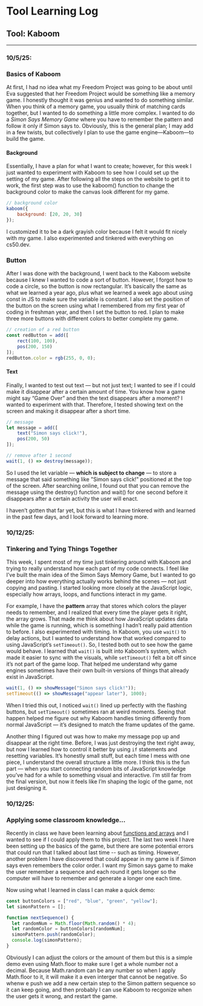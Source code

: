# Tool Learning Log

## Tool: **Kaboom**

---

### 10/5/25:
### Basics of Kaboom
<p>At first, I had no idea what my Freedom Project was going to be about until Eva suggested that her Freedom Project would be something like a memory game. I honestly thought it was genius and wanted to do something similar. When you think of a memory game, you usually think of matching cards together, but I wanted to do something a little more complex. I wanted to do a <i>Simon Says Memory Game</i> where you have to remember the pattern and follow it only if Simon says to. Obviously, this is the general plan; I may add in a few twists, but collectively I plan to use the game engine—Kaboom—to build the game.</p>

#### Background
<p>Essentially, I have a plan for what I want to create; however, for this week I just wanted to experiment with Kaboom to see how I could set up the setting of my game. After following all the steps on the website to get it to work, the first step was to use the kaboom() function to change the background color to make the canvas look different for my game.</p>

```js
// background color
kaboom({
    background: [20, 20, 30]
});
```

<p>I customized it to be a dark grayish color because I felt it would fit nicely with my game. I also experimented and tinkered with everything on cs50.dev.</p>

### Button

<p>After I was done with the background, I went back to the Kaboom website because I knew I wanted to code a sort of button. However, I forgot how to code a circle, so the button is now rectangular. It’s basically the same as what we learned a year ago, plus what we learned a week ago about using const in JS to make sure the variable is constant. I also set the position of the button on the screen using what I remembered from my first year of coding in freshman year, and then I set the button to red. I plan to make three more buttons with different colors to better complete my game.</p>

```js
// creation of a red button
const redButton = add([
    rect(100, 100),
    pos(200, 150)
]);
redButton.color = rgb(255, 0, 0);
```
#### Text
<p>Finally, I wanted to test out text — but not just text; I wanted to see if I could make it disappear after a certain amount of time. You know how a game might say “Game Over” and then the text disappears after a moment? I wanted to experiment with that. Therefore, I tested showing text on the screen and making it disappear after a short time.</p>

```js
// message
let message = add([
    text("Simon says click!"),
    pos(200, 50)
]);

// remove after 1 second
wait(1, () => destroy(message));
```

<p>So I used the let variable — <b>which is subject to change</b> — to store a message that said something like "Simon says click!" positioned at the top of the screen. After searching online, I found out that you can remove the message using the destroy() function and wait() for one second before it disappears after a certain activity the user will enact.</p>

<p>I haven’t gotten that far yet, but this is what I have tinkered with and learned in the past few days, and I look forward to learning more.</p>

### 10/12/25:

### Tinkering and Tying Things Together

<p>This week, I spent most of my time just tinkering around with Kaboom and trying to really understand how each part of my code connects. I feel like I’ve built the main idea of the Simon Says Memory Game, but I wanted to go deeper into how everything actually works behind the scenes — not just copying and pasting. I started looking more closely at the JavaScript logic, especially how arrays, loops, and functions interact in my game. </p>
<p>For example, I have the <b>pattern</b> array that stores which colors the player needs to remember, and I realized that every time the player gets it right, the array grows. That made me think about how JavaScript updates data while the game is running, which is something I hadn’t really paid attention to before. I also experimented with timing. In Kaboom, you use <code>wait()</code> to delay actions, but I wanted to understand how that worked compared to using JavaScript’s <code>setTimeout()</code>. So, I tested both out to see how the game would behave. I learned that <code>wait()</code> is built into Kaboom’s system, which made it easier to sync with the visuals, while <code>setTimeout()</code> felt a bit off since it’s not part of the game loop. That helped me understand why game engines sometimes have their own built-in versions of things that already exist in JavaScript.</p>

```js
wait(1, () => showMessage("Simon says click!"));
setTimeout(() => showMessage("appear later"), 1000);
```

When I tried this out, I noticed <code>wait()</code> lined up perfectly with the flashing buttons, but <code>setTimeout()</code> sometimes ran at weird moments. Seeing that happen helped me figure out why Kaboom handles timing differently from normal JavaScript — it’s designed to match the frame updates of the game. </p>
<p>Another thing I figured out was how to make my message pop up and disappear at the right time. Before, I was just destroying the text right away, but now I learned how to control it better by using <code>if</code> statements and resetting variables. It’s honestly small stuff, but each time I mess with one piece, I understand the overall structure a little more. I think this is the fun part — when you start connecting random bits of JavaScript knowledge you’ve had for a while to something visual and interactive. I’m still far from the final version, but now it feels like I’m shaping the logic of the game, not just designing it.</p>

### 10/12/25:

### Applying some classroom knowledge...

<p>Recently in class we have been learning about <u>functions and arrays</u> and I wanted to see if I could apply them to this project. The last two week I have been setting up the basics of the game, but there are some potential errors that could run that I talked about last time -- such as timing. However, another problem I have discovered that could appear in my game is if Simon says even remembers the color order. I want my Simon says game to make the user remember a sequence and each round it gets longer so the computer will have to remember and generate a longer one each time. </p>
    <p>Now using what I learned in class I can make a quick demo:</p>

```js
const buttonColors = ["red", "blue", "green", "yellow"];
let simonPattern = [];

function nextSequence() {
  let randomNum = Math.floor(Math.random() * 4);
  let randomColor = buttonColors[randomNum];
  simonPattern.push(randomColor);
  console.log(simonPattern); 
}
```
<p>Obviously I can adjust the colors or the amount of them but this is a simple demo even using Math.floor to make sure I get a whole number not a decimal. Because Math.random can be any number so when I apply Math.floor to it, it will make it a even interger that cannot be negative. So whenw e push we add a new certain step to the Simon pattern sequence so it can keep going, and then probably I can use Kaboom to recgonize when the user gets it wrong, and restart the game. </p>
<!-- 
* Links you used today (websites, videos, etc)
* Things you tried, progress you made, etc
* Challenges, a-ha moments, etc
* Questions you still have
* What you're going to try next
-->
